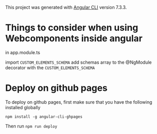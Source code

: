 This project was generated with [Angular CLI](https://github.com/angular/angular-cli) version 7.3.3.

# Things to consider when using Webcomponents inside angular

in app.module.ts

import `CUSTOM_ELEMENTS_SCHEMA`
add schemas array to the @NgModule decorator with the `CUSTOM_ELEMENTS_SCHEMA`

# Deploy on github pages

To deploy on github pages, first make sure that you have the following installed globally

`
npm install -g angular-cli-ghpages
`

Then run ```npm run deploy```

